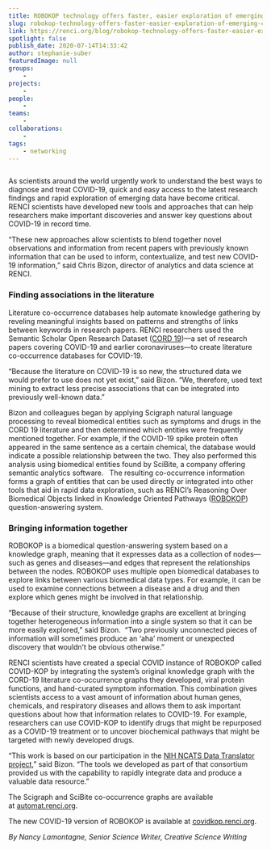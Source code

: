 ```yaml
---
title: ROBOKOP technology offers faster, easier exploration of emerging COVID-19 research
slug: robokop-technology-offers-faster-easier-exploration-of-emerging-covid-19-research
link: https://renci.org/blog/robokop-technology-offers-faster-easier-exploration-of-emerging-covid-19-research/
spotlight: false
publish_date: 2020-07-14T14:33:42
author: stephanie-suber
featuredImage: null
groups:
    - 
projects:
    - 
people:
    - 
teams: 
    - 
collaborations:
    - 
tags:
    - networking
---
```


<figure class="wp-block-image size-large"><img src="https://renci.org/wp-content/uploads/2020/07/ROBOKOP-Blog-01-1024x512.png" alt="" class="wp-image-18691" srcset="https://renci.org/wp-content/uploads/2020/07/ROBOKOP-Blog-01-1024x512.png 1024w, https://renci.org/wp-content/uploads/2020/07/ROBOKOP-Blog-01-300x150.png 300w, https://renci.org/wp-content/uploads/2020/07/ROBOKOP-Blog-01-768x384.png 768w, https://renci.org/wp-content/uploads/2020/07/ROBOKOP-Blog-01-640x320.png 640w" sizes="(max-width: 1024px) 100vw, 1024px" /></figure>



<p>As scientists around the world urgently work to understand the best ways to diagnose and treat COVID-19, quick and easy access to the latest research findings and rapid exploration of emerging data have become critical. RENCI scientists have developed new tools and approaches that can help researchers make important discoveries and answer key questions about COVID-19 in record time.</p>



<p>“These new approaches allow scientists to blend together novel observations and information from recent papers with previously known information that can be used to inform, contextualize, and test new COVID-19 information,” said Chris Bizon, director of analytics and data science at RENCI.</p>



<h3>Finding associations in the literature</h3>



<p>Literature co-occurrence databases help automate knowledge gathering by reveling meaningful insights based on patterns and strengths of links between keywords in research papers. RENCI researchers used the Semantic Scholar Open Research Dataset (<a href="https://www.semanticscholar.org/cord19" target="_blank" rel="noreferrer noopener">CORD 19</a>)—a set of research papers covering COVID-19 and earlier coronaviruses—to create literature co-occurrence databases for COVID-19.</p>



<p>“Because the literature on COVID-19 is so new, the structured data we would prefer to use does not yet exist,” said Bizon. “We, therefore, used text mining to extract less precise associations that can be integrated into previously well-known data.”</p>



<p>Bizon and colleagues began by applying Scigraph natural language processing to reveal biomedical entities such as symptoms and drugs in the CORD 19 literature and then determined which entities were frequently mentioned together. For example, if the COVID-19 spike protein often appeared in the same sentence as a certain chemical, the database would indicate a possible relationship between the two. They also performed this analysis using biomedical entities found by SciBite, a company offering semantic analytics software. &nbsp; The resulting co-occurrence information forms a graph of entities that can be used directly or integrated into other tools that aid in rapid data exploration, such as RENCI’s Reasoning Over Biomedical Objects linked in Knowledge Oriented Pathways (<a rel="noreferrer noopener" href="https://robokop.renci.org/" target="_blank">ROBOKOP</a>) question-answering system.</p>



<h3>Bringing information together</h3>



<p>ROBOKOP is a biomedical question-answering system based on a knowledge graph, meaning that it expresses data as a collection of nodes—such as genes and diseases—and edges that represent the relationships between the nodes. ROBOKOP uses multiple open biomedical databases to explore links between various biomedical data types. For example, it can be used to examine connections between a disease and a drug and then explore which genes might be involved in that relationship.</p>



<p>“Because of their structure, knowledge graphs are excellent at bringing together heterogeneous information into a single system so that it can be more easily explored,” said Bizon.&nbsp; “Two previously unconnected pieces of information will sometimes produce an &#8216;aha&#8217; moment or unexpected discovery that wouldn’t be obvious otherwise.”</p>



<p>RENCI scientists have created a special COVID instance of ROBOKOP called COVID-KOP by integrating the system’s original knowledge graph with the CORD-19 literature co-occurrence graphs they developed, viral protein functions, and hand-curated symptom information. This combination gives scientists access to a vast amount of information about human genes, chemicals, and respiratory diseases and allows them to ask important questions about how that information relates to COVID-19. For example, researchers can use COVID-KOP to identify drugs that might be repurposed as a COVID-19 treatment or to uncover biochemical pathways that might be targeted with newly developed drugs.&nbsp;&nbsp;</p>



<p>“This work is based on our participation in the <a href="https://ncats.nih.gov/translator/about">NIH NCATS Data Translator project</a>,” said Bizon. “The tools we developed as part of that consortium provided us with the capability to rapidly integrate data and produce a valuable data resource.”</p>



<p>The Scigraph and SciBite co-occurrence graphs are available at&nbsp;<a href="https://automat.renci.org/" target="_blank" rel="noreferrer noopener">automat.renci.org</a>.</p>



<p>The new COVID-19 version of ROBOKOP is available at&nbsp;<a rel="noreferrer noopener" href="http://covidkop.renci.org/" target="_blank">covidkop.renci.org</a>.</p>



<p class="has-text-align-right"><em>By Nancy Lamontagne, Senior Science Writer, Creative Science Writing</em></p>

